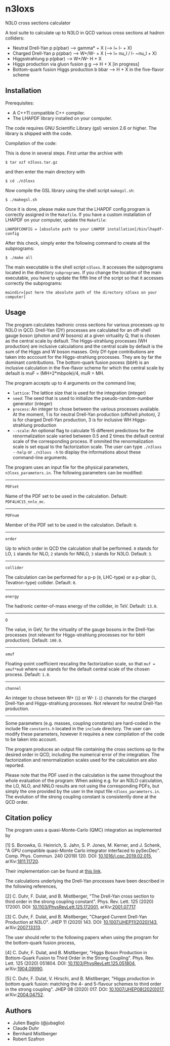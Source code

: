 # n3loxs
N3LO cross sections calculator

A tool suite to calculate up to N3LO in QCD various cross sections at hadron colliders:

* Neutral Drell-Yan p p(pbar) --> gamma* + X (--> l+ l- + X)
* Charged Drell-Yan p p(pbar) --> W+/W- + X (--> l+ nu_l / l- ~nu_l + X)
* Higgsstrahlung p p(pbar) --> W+/W- H + X 
* Higgs production via gluon fusion g g --> H + X [in progress]
* Bottom-quark fusion Higgs production b bbar --> H + X in the
  five-flavor scheme

## Installation

Prerequisites:
* A C++11 compatible C++ compiler.
* The LHAPDF library installed on your computer.

The code requires GNU Scientific Library (gsl) version 2.6 or
higher. The library is shipped with the code.

Compilation of the code:

This is done in several steps. First untar the archive with
```shell
$ tar xzf n3loxs.tar.gz
```
and then enter the main directory with
```shell
$ cd ./n3loxs
```
Now compile the GSL library using the shell script `makegsl.sh`:
```shell
$ ./makegsl.sh
```
Once it is done, please make sure that the LHAPDF config program is
correctly assigned in the `Makefile`. If you have a custom
installation of LHAPDF on your computer, update the `Makefile`:
```shell
LHAPDFCONFIG = [absolute path to your LHAPDF installation]/bin/lhapdf-config
```
After this check, simply enter the following command to create all the
subprograms:
```shell
$ ./make all
```

The main executable is the shell script `n3loxs`. It accesses the
subprograms located in the directory `subprograms`. If you change the
location of the main executable, you have to update the fifth line of
the script so that it accesses correctly the subprograms:
```shell
maindir=[put here the absolute path of the directory n3loxs on your computer]
```

## Usage

The program calculates hadronic cross sections for various
processes up to N3LO in QCD. Drell-Yan (DY) processes are calculated
for an off-shell gauge boson (photon and W bosons) at a given
virtuality Q, that is chosen as the central scale by default. The
Higgs-strahlung processes (WH production) are inclusive calculations
and the central scale by default is the sum of the Higgs and W boson
masses. Only DY-type contributions are taken into acccount for the
Higgs-strahlung  processes. They are by far the dominant
contributions. The bottom-quark fusion pocess (bbH) is an inclusive
calculation in the five-flavor scheme for which the central scale by
default is muF = (MH+2*mbpole)/4, muR = MH.

The program accepts up to 4 arguments on the command line;
* `lattice`: The lattice size that is used for the integration
(integer)
* `seed`: The seed that is used to initialize the pseudo-random-number
generator (integer)
* `process`: An integer to chose between the various processes
available. At the moment, 1 is for neutral Drell-Yan production
(offshell photon), 2 is for charged Drell-Yan production, 3 is for
inclusive WH Higgs-strahlung production
* `--scale`: An optional flag to calculate 15 different
predictions for the renormalization scale varied between 0.5 and 2
times the default central scale of the corresponding process. If
ommited the renormalization scale is set equal to the factorization
scale. The user can type `./n3loxs --help` or `./n3loxs -h` to display
the informations about these command-line arguments.

The program uses an input file for the physical parameters,
`n3loxs_parameters.in`. The following parameters can be modified:

---
`PDFset`

Name of the PDF set to be used in the calculation. Default:
`PDF4LHC15_nnlo_mc`.

---

`PDFnum`

Member of the PDF set to be used in the calculation. Default: `0`.

---

`order`

Up to which order in QCD the calculation shall be performed. `0`
stands for LO, `1` stands for NLO, `2` stands for NNLO, `3` stands for
N3LO. Default: `3`.

---

`collider`

The calculation can be performed for a p-p (`0`, LHC-type) or a p-pbar
(`1`, Tevatron-type) collider. Default: `0`.

---

`energy`

The hadronic center-of-mass energy of the collider, in TeV. Default:
`13.0`.

---

`Q`

The value, in GeV, for the virtuality of the gauge bosons in the
Drell-Yan processes (not relevant for Higgs-strahlung
processes nor for bbH production). Default: `100.0`.

---

`xmuf`

Floating-point coefficient rescaling the factorization scale, so that
`muf = xmuf*mu0` where `mu0` stands for the default central scale of
the chosen process. Default: `1.0`.

---

`channel`

An integer to chose between W+ (`1`) or W- (`-1`) channels for the
charged Drell-Yan and Higgs-strahlung processes. Not relevant for
neutral Drell-Yan production.

---

Some parameters (e.g. masses, coupling constants) are hard-coded in the
include file `constants.h` located in the `include` directory. The
user can modify these parameters, however it requires a new
compilation of the code to be taken into account.

The program produces an output file containing the cross sections up
to the desired order in QCD, including the numerical error of the
integration. The factorization and renormalization scales used for the
calculation are also reported.

Please note that the PDF used in the
calculation is the same throughout the whole evaluation of the
program: When asking e.g. for an N3LO calculation, the LO, NLO, and
NNLO results are not using the corresponding PDFs, but simply the one
provided by the user in the input file `n3loxs_parameters.in`. The
evolution of the strong coupling constant is consistently done at the
QCD order.

## Citation policy

The program uses a quasi-Monte-Carlo (QMC) integration as implemented
by

[1] S. Borowka, G. Heinrich, S. Jahn, S. P. Jones, M. Kerner, and
J. Schenk, "A GPU compatible quasi-Monte Carlo integrator interfaced
to pySecDec". Comp. Phys. Commun. 240 (2019) 120. DOI:
[10.1016/j.cpc.2019.02.015](https://dx.doi.org/10.1016/j.cpc.2019.02.015),
arXiv:[1811.11720](https://arxiv.org/abs/1811.11720).

Their implementation can be found at
[this link](https://github.com/mppmu/qmc/).

The calculations underlying the Drell-Yan processes have
been described in the following references,

[2] C. Duhr, F. Dulat, and B. Mistlberger, "The Drell-Yan cross
section to third order in the strong coupling
constant". Phys. Rev. Lett. 125 (2020) 172001. DOI:
[10.1103/PhysRevLett.125.172001](https://dx.doi.org/10.1103/PhysRevLett.125.172001),
arXiv:[2001.07717](https://arxiv.org/abs/2001.07717).

[3] C. Duhr, F. Dulat, and B. Mistlberger, "Charged Current Drell-Yan
Production at N3LO". JHEP 11 (2020) 143. DOI:
[10.1007/JHEP11(2020)143](https://dx.doi.org/10.1007/JHEP11(2020)143),
arXiv:[2007.13313](https://arxiv.org/abs/2007.13313).

The user should refer to the following papers when using the program
for the bottom-quark fusion process,

[4] C. Duhr, F. Dulat, and B. Mistlberger, "Higgs Boson Production in
Bottom-Quark Fusion to Third Order in the Strong
Coupling". Phys. Rev. Lett. 125 (2020) 051804. DOI:
[10.1103/PhysRevLett.125.051804](https://dx.doi.org/10.1103/PhysRevLett.125.051804),
arXiv:[1904.09990](https://arxiv.org/abs/1904.09990).

[5] C. Duhr, F. Dulat, V. Hirschi, and B. Mistlberger, "Higgs
production in bottom quark fusion: matching the 4- and 5-flavour
schemes to third order in the strong coupling". JHEP 08
(2020) 017. DOI:
[10.1007/JHEP08(2020)017](https://dx.doi.org/10.1007/JHEP08(2020)017),
arXiv:[2004.04752](https://arxiv.org/abs/2004.04752).

## Authors

* Julien Baglio (@jubaglio)
* Claude Duhr
* Bernhard Mistlberger
* Robert Szafron

<!---
✨ Note: ✨ bbH and ggH are yet to be implemented.
--->

